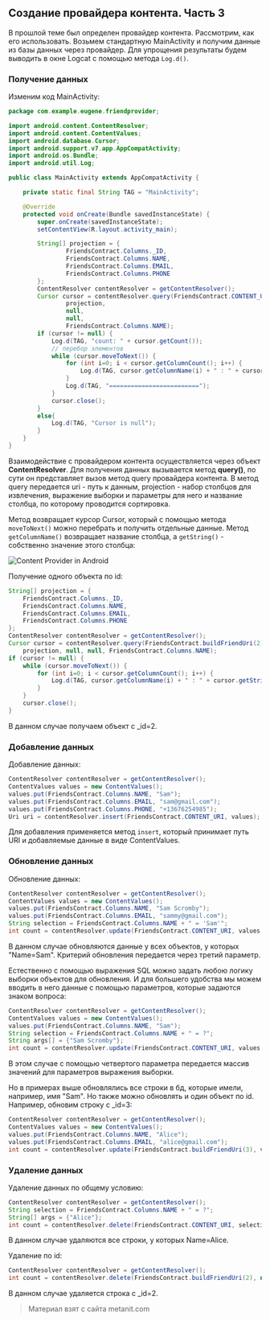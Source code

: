 ## Создание провайдера контента. Часть 3

В прошлой теме был определен провайдер контента. Рассмотрим, как его использовать. Возьмем стандартную MainActivity и получим данные из базы данных через провайдер. Для упрощения результаты будем выводить в окне Logcat с помощью метода `Log.d()`.

### Получение данных

Изменим код MainActivity:

```java
package com.example.eugene.friendprovider;

import android.content.ContentResolver;
import android.content.ContentValues;
import android.database.Cursor;
import android.support.v7.app.AppCompatActivity;
import android.os.Bundle;
import android.util.Log;

public class MainActivity extends AppCompatActivity {

    private static final String TAG = "MainActivity";

    @Override
    protected void onCreate(Bundle savedInstanceState) {
        super.onCreate(savedInstanceState);
        setContentView(R.layout.activity_main);

        String[] projection = {
                FriendsContract.Columns._ID,
                FriendsContract.Columns.NAME,
                FriendsContract.Columns.EMAIL,
                FriendsContract.Columns.PHONE
        };
        ContentResolver contentResolver = getContentResolver();
        Cursor cursor = contentResolver.query(FriendsContract.CONTENT_URI,
                projection,
                null,
                null,
                FriendsContract.Columns.NAME);
        if (cursor != null) {
            Log.d(TAG, "count: " + cursor.getCount());
            // перебор элементов
            while (cursor.moveToNext()) {
                for (int i=0; i < cursor.getColumnCount(); i++) {
                    Log.d(TAG, cursor.getColumnName(i) + " : " + cursor.getString(i));
                }
                Log.d(TAG, "=========================");
            }
            cursor.close();
        }
        else{
            Log.d(TAG, "Cursor is null");
        }
    }
}
```

Взаимодействие с провайдером контента осуществляется через объект **ContentResolver**. Для получения данных вызывается метод **query()**, по сути он представляет вызов метод query провайдера контента. В метод query передается uri - путь к данным, projection - набор столбцов для извлечения, выражение выборки и параметры для него и название столбца, по которому проводится сортировка.

Метод возвращает курсор Cursor, который с помощью метода `moveToNext()` можно перебрать и получить отдельные данные. Метод `getColumnName()` возвращает название столбца, а `getString()` - собственно значение этого столбца:

![Content Provider in Android](https://metanit.com/java/android/pics/contentprovider1.png)

Получение одного объекта по id:

```java
String[] projection = {
    FriendsContract.Columns._ID,
    FriendsContract.Columns.NAME,
    FriendsContract.Columns.EMAIL,
    FriendsContract.Columns.PHONE
};
ContentResolver contentResolver = getContentResolver();
Cursor cursor = contentResolver.query(FriendsContract.buildFriendUri(2),
    projection, null, null, FriendsContract.Columns.NAME);
if (cursor != null) {
    while (cursor.moveToNext()) {
        for (int i=0; i < cursor.getColumnCount(); i++) {
            Log.d(TAG, cursor.getColumnName(i) + " : " + cursor.getString(i));
        }
    }
    cursor.close();
}
```

В данном случае получаем объект с _id=2.

### Добавление данных

Добавление данных:

```java
ContentResolver contentResolver = getContentResolver();
ContentValues values = new ContentValues();
values.put(FriendsContract.Columns.NAME, "Sam");
values.put(FriendsContract.Columns.EMAIL, "sam@gmail.com");
values.put(FriendsContract.Columns.PHONE, "+13676254985");
Uri uri = contentResolver.insert(FriendsContract.CONTENT_URI, values);
```

Для добавления применяется метод `insert`, который принимает путь URI и добавляемые данные в виде ContentValues.

### Обновление данных

Обновление данных:

```java
ContentResolver contentResolver = getContentResolver();
ContentValues values = new ContentValues();
values.put(FriendsContract.Columns.NAME, "Sam Scromby");
values.put(FriendsContract.Columns.EMAIL, "sammy@gmail.com");
String selection = FriendsContract.Columns.NAME + " = 'Sam'";
int count = contentResolver.update(FriendsContract.CONTENT_URI, values, selection, null);
```

В данном случае обновляются данные у всех объектов, у которых "Name=Sam". Критерий обновления передается через третий параметр.

Естественно с помощью выражения SQL можно задать любою логику выборки объектов для обновления. И для большего удобства мы можем вводить в него данные с помощью параметров, которые задаются знаком вопроса:

```java
ContentResolver contentResolver = getContentResolver();
ContentValues values = new ContentValues();
values.put(FriendsContract.Columns.NAME, "Sam");
String selection = FriendsContract.Columns.NAME + " = ?";
String args[] = {"Sam Scromby"};
int count = contentResolver.update(FriendsContract.CONTENT_URI, values, selection, args);
```

В этом случае с помощью четвертого параметра передается массив значений для параметров выражения выборки.

Но в примерах выше обновлялись все строки в бд, которые имели, например, имя "Sam". Но также можно обновлять и один объект по id. Например, обновим строку с _id=3:

```java
ContentResolver contentResolver = getContentResolver();
ContentValues values = new ContentValues();
values.put(FriendsContract.Columns.NAME, "Alice");
values.put(FriendsContract.Columns.EMAIL, "alice@gmail.com");
int count = contentResolver.update(FriendsContract.buildFriendUri(3), values, null, null);
```

### Удаление данных

Удаление данных по общему условию:

```java
ContentResolver contentResolver = getContentResolver();
String selection = FriendsContract.Columns.NAME + " = ?";
String[] args = {"Alice"};
int count = contentResolver.delete(FriendsContract.CONTENT_URI, selection, args);
```

В данном случае удаляются все строки, у которых Name=Alice.

Удаление по id:

```java
ContentResolver contentResolver = getContentResolver();
int count = contentResolver.delete(FriendsContract.buildFriendUri(2), null, null);
```

В данном случае удаляется строка с _id=2.


> Материал взят с сайта metanit.com
